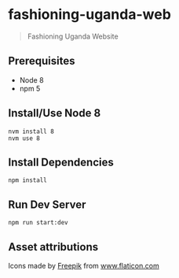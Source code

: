 # fashioning-uganda-web

> Fashioning Uganda Website

## Prerequisites

- Node 8
- npm 5

## Install/Use Node 8

```
nvm install 8
nvm use 8
```

## Install Dependencies

```
npm install
```

## Run Dev Server

```
npm run start:dev
```

## Asset attributions
Icons made by <a href="https://www.flaticon.com/authors/freepik" title="Freepik">Freepik</a> from <a href="https://www.flaticon.com/" title="Flaticon"> www.flaticon.com</a>